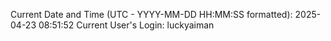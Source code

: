 Current Date and Time (UTC - YYYY-MM-DD HH:MM:SS formatted): 2025-04-23 08:51:52
Current User's Login: luckyaiman
